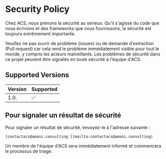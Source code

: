 # Security Policy

Chez ACS, nous prenons la sécurité au sérieux. Qu'il s'agisse du code que nous écrivons et des frameworks que nous fournissons, la sécurité est toujours extrêmement importante.

Veuillez ne pas ouvrir de problème (issues) ou de demande d'extraction (Pull request) car cela rend le problème immédiatement visible pour tout le monde, y compris les acteurs malveillants. Les problèmes de sécurité dans ce projet peuvent être signalés en toute sécurité à l'équipe d'ACS.

## Supported Versions

| Version | Supported          |
| ------- | ------------------ |
| 1.0.    | :white_check_mark: |

## Pour signaler un résultat de sécurité

Pour signaler un résultat de sécurité, envoyez-le à l'adresse suivante :

    [contactacs@amani.consulting ](mailto:contactacs@amani.consulting)

Un membre de l'équipe d'ACS sera immédiatement informé et commencera le processus de triage.

